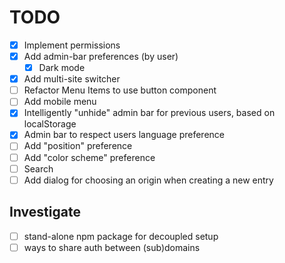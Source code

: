 # TODO

- [x] Implement permissions
- [x] Add admin-bar preferences (by user)
  - [x] Dark mode
- [x] Add multi-site switcher
- [ ] Refactor Menu Items to use button component
- [ ] Add mobile menu
- [x] Intelligently "unhide" admin bar for previous users, based on localStorage
- [x] Admin bar to respect users language preference
- [ ] Add "position" preference
- [ ] Add "color scheme" preference
- [ ] Search
- [ ] Add dialog for choosing an origin when creating a new entry

## Investigate

- [ ] stand-alone npm package for decoupled setup
- [ ] ways to share auth between (sub)domains
